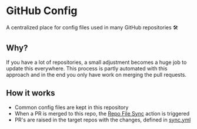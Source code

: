 # GitHub Config

A centralized place for config files used in many GitHub repositories 🛠️

## Why?

If you have a lot of repositories, a small adjustment becomes a huge job to update this everywhere. This process is partly automated with this approach and in the end you only have work on merging the pull requests.

## How it works

* Common config files are kept in this repository
* When a PR is merged to this repo, the [Repo File Sync] action is triggered
* PR's are raised in the target repos with the changes, defined in [sync.yml](.github/sync.yml)

[copier]: https://copier.readthedocs.io/en/stable/
[Repo File Sync]: https://github.com/marketplace/actions/repo-file-sync-action
